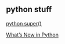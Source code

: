 ## python stuff
[python super()](https://tungyueh.github.io/python/python%20super())

[What’s New in Python](https://tungyueh.github.io/python/What%E2%80%99s%20New%20in%20Python)
